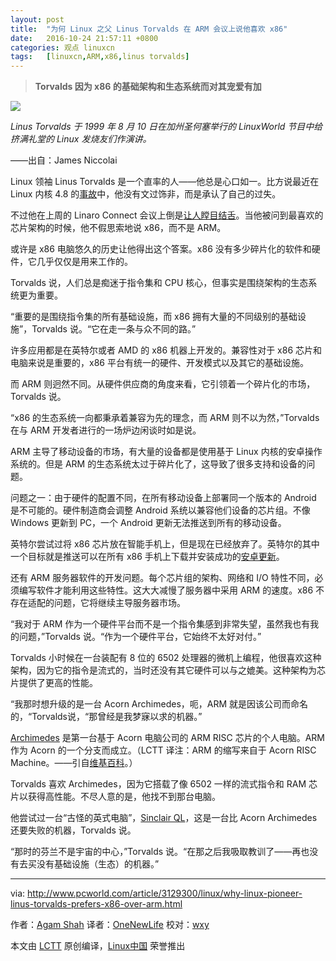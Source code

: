 ```yaml
---
layout: post
title:	"为何 Linux 之父 Linus Torvalds 在 ARM 会议上说他喜欢 x86"
date:	2016-10-24 21:57:11 +0800 
categories:	观点 linuxcn 
tags:	[linuxcn,ARM,x86,linus torvalds]
---
```




> 
> **Torvalds 因为 x86 的基础架构和生态系统而对其宠爱有加**
> 
> 
> 


![](/Asserts/Images//attachment/album/201610/24/215638cni4rh7onn27o4sn.jpg)


*Linus Torvalds 于 1999 年 8 月 10 日在加州圣何塞举行的 LinuxWorld 节目中给挤满礼堂的 Linux 发烧友们作演讲。* 


——出自：James Niccolai


Linux 领袖 Linus Torvalds 是一个直率的人——他总是心口如一。比方说最近在 Linux 内核 4.8 的[事故](http://www.theregister.co.uk/2016/10/05/linus_torvalds_admits_buggy_crap_made_it_into_linux_48/)中，他没有文过饰非，而是承认了自己的过失。


不过他在上周的 Linaro Connect 会议上倒是[让人瞠目结舌](https://www.youtube.com/watch?v=fuAebQvFnRI)。当他被问到最喜欢的芯片架构的时候，他不假思索地说 x86，而不是 ARM。


或许是 x86 电脑悠久的历史让他得出这个答案。x86 没有多少碎片化的软件和硬件，它几乎仅仅是用来工作的。


Torvalds 说，人们总是痴迷于指令集和 CPU 核心，但事实是围绕架构的生态系统更为重要。


“重要的是围绕指令集的所有基础设施，而 x86 拥有大量的不同级别的基础设施”，Torvalds 说。“它在走一条与众不同的路。”


许多应用都是在英特尔或者 AMD 的 x86 机器上开发的。兼容性对于 x86 芯片和电脑来说是重要的，x86 平台有统一的硬件、开发模式以及其它的基础设施。


而 ARM 则迥然不同。从硬件供应商的角度来看，它引领着一个碎片化的市场，Torvalds 说。


“x86 的生态系统一向都秉承着兼容为先的理念，而 ARM 则不以为然，”Torvalds 在与 ARM 开发者进行的一场炉边闲谈时如是说。


ARM 主导了移动设备的市场，有大量的设备都是使用基于 Linux 内核的安卓操作系统的。但是 ARM 的生态系统太过于碎片化了，这导致了很多支持和设备的问题。


问题之一：由于硬件的配置不同，在所有移动设备上部署同一个版本的 Android 是不可能的。硬件制造商会调整 Android 系统以兼容他们设备的芯片组。不像 Windows 更新到 PC，一个 Android 更新无法推送到所有的移动设备。


英特尔尝试过将 x86 芯片放在智能手机上，但是现在已经放弃了。英特尔的其中一个目标就是推送可以在所有 x86 手机上下载并安装成功的[安卓更新](http://www.infoworld.com/article/2908072/android/google-and-intel-vow-to-speed-up-delivery-of-android-updates-to-devices.html)。


还有 ARM 服务器软件的开发问题。每个芯片组的架构、网络和 I/O 特性不同，必须编写软件才能利用这些特性。这大大减慢了服务器中采用 ARM 的速度。x86 不存在适配的问题，它将继续主导服务器市场。


“我对于 ARM 作为一个硬件平台而不是一个指令集感到非常失望，虽然我也有我的问题，”Torvalds 说。“作为一个硬件平台，它始终不太好对付。”


Torvalds 小时候在一台装配有 8 位的 6502 处理器的微机上编程，他很喜欢这种架构，因为它的指令是流式的，当时还没有其它硬件可以与之媲美。这种架构为芯片提供了更高的性能。


“我那时想升级的是一台 Acorn Archimedes，呃，ARM 就是因该公司而命名的，“Torvalds说，“那曾经是我梦寐以求的机器。”


[Archimedes](http://www.pcworld.com/article/3097427/hardware/how-arm-set-itself-up-for-a-32-billion-acquisition.html) 是第一台基于 Acorn 电脑公司的 ARM RISC 芯片的个人电脑。ARM 作为 Acorn 的一个分支而成立。（LCTT 译注：ARM 的缩写来自于 Acorn RISC Machine。——引自[维基百科](https://en.wikipedia.org/wiki/Acorn_Archimedes)。）


Torvalds 喜欢 Archimedes，因为它搭载了像 6502 一样的流式指令和 RAM 芯片以获得高性能。不尽人意的是，他找不到那台电脑。


他尝试过一台“古怪的英式电脑”，[Sinclair QL](http://oldcomputers.net/ql.html)，这是一台比 Acorn Archimedes 还要失败的机器，Torvalds 说。


“那时的芬兰不是宇宙的中心，”Torvalds 说。“在那之后我吸取教训了——再也没有去买没有基础设施（生态）的机器。”




---


via: <http://www.pcworld.com/article/3129300/linux/why-linux-pioneer-linus-torvalds-prefers-x86-over-arm.html>


作者：[Agam Shah](http://www.pcworld.com/author/Agam-Shah/) 译者：[OneNewLife](https://github.com/OneNewLife) 校对：[wxy](https://github.com/wxy)


本文由 [LCTT](https://github.com/LCTT/TranslateProject) 原创编译，[Linux中国](https://linux.cn/) 荣誉推出
